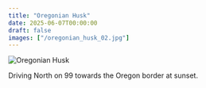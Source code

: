 ```yaml
---
title: "Oregonian Husk"
date: 2025-06-07T00:00:00
draft: false
images: ["/oregonian_husk_02.jpg"]
---
```


![Oregonian Husk](/oregonian_husk_02.jpg)

Driving North on 99 towards the Oregon border at sunset.


